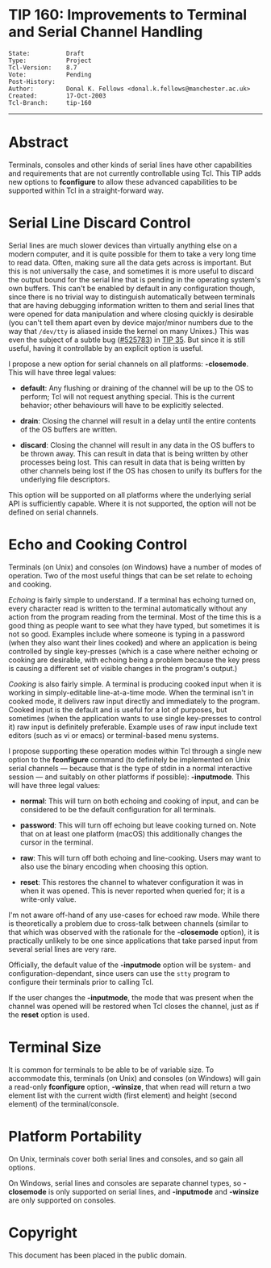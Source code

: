 # TIP 160: Improvements to Terminal and Serial Channel Handling
	State:          Draft
	Type:           Project
	Tcl-Version:    8.7
	Vote:           Pending
	Post-History:	
	Author:         Donal K. Fellows <donal.k.fellows@manchester.ac.uk>
	Created:        17-Oct-2003
	Tcl-Branch:     tip-160
-----

# Abstract

Terminals, consoles and other kinds of serial lines have other capabilities and
requirements that are not currently controllable using Tcl.  This TIP
adds new options to **fconfigure** to allow these advanced
capabilities to be supported within Tcl in a straight-forward way.

# Serial Line Discard Control

Serial lines are much slower devices than virtually anything else on a
modern computer, and it is quite possible for them to take a very long
time to read data.  Often, making sure all the data gets across is
important.  But this is not universally the case, and sometimes it is
more useful to discard the output bound for the serial line that is
pending in the operating system's own buffers.  This can't be enabled
by default in any configuration though, since there is no trivial way
to distinguish automatically between terminals that are having
debugging information written to them and serial lines that were
opened for data manipulation and where closing quickly is desirable
\(you can't tell them apart even by device major/minor numbers due to
the way that `/dev/tty` is aliased inside the kernel on many Unixes.\)
This was even the subject of a subtle bug \([\#525783](https://core.tcl-lang.org/tcl/tktview/525783ffffffffffffff)\) in [TIP 35](35.md).  But
since it is still useful, having it controllable by an explicit option
is useful.

I propose a new option for serial channels on all platforms:
**-closemode**.  This will have three legal values:

 * **default**: Any flushing or draining of the channel will be up to the OS
   to perform; Tcl will not request anything special. This is the current
   behavior; other behaviours will have to be explicitly selected.

 * **drain**: Closing the channel will result in a delay until the entire
   contents of the OS buffers are written.

 * **discard**: Closing the channel will result in any data in the OS buffers
   to be thrown away.  This can result in data that is being written by other
   processes being lost. This can result in data that is being written by
   other channels being lost if the OS has chosen to unify its buffers for the
   underlying file descriptors.

This option will be supported on all platforms where the underlying
serial API is sufficiently capable.  Where it is not supported, the
option will not be defined on serial channels.

# Echo and Cooking Control

Terminals (on Unix) and consoles (on Windows) have a number of modes of
operation.  Two of the most useful things that can be set relate to echoing
and cooking.

_Echoing_ is fairly simple to understand.  If a terminal has echoing
turned on, every character read is written to the terminal
automatically without any action from the program reading from the
terminal.  Most of the time this is a good thing as people want to
see what they have typed, but sometimes it is not so good.  Examples
include where someone is typing in a password \(when they also want
their lines cooked\) and where an application is being controlled by
single key-presses \(which is a case where neither echoing or cooking
are desirable, with echoing being a problem because the key press is
causing a different set of visible changes in the program's output.\)

_Cooking_ is also fairly simple.  A terminal is producing cooked input
when it is working in simply-editable line-at-a-time mode.  When the
terminal isn't in cooked mode, it delivers raw input directly and
immediately to the program.  Cooked input is the default and is useful
for a lot of purposes, but sometimes \(when the application wants to
use single key-presses to control it\) raw input is definitely
preferable.  Example uses of raw input include text editors \(such as
vi or emacs\) or terminal-based menu systems.

I propose supporting these operation modes within Tcl through a single
new option to the **fconfigure** command \(to definitely be implemented
on Unix serial channels — because that is the type of stdin in a
normal interactive session — and suitably on other platforms if
possible\): **-inputmode**.  This will have three legal values:

 * **normal**: This will turn on both echoing and cooking of input, and can be
   considered to be the default configuration for all terminals.

 * **password**: This will turn off echoing but leave cooking turned on.  Note
   that on at least one platform (macOS) this additionally changes the cursor
   in the terminal.

 * **raw**: This will turn off both echoing and line-cooking. Users may want
   to also use the binary encoding when choosing this option.

 * **reset**: This restores the channel to whatever configuration it was in
   when it was opened. This is never reported when queried for; it is a
   write-only value.

I'm not aware off-hand of any use-cases for echoed raw mode.  While
there is theoretically a problem due to cross-talk between channels
\(similar to that which was observed with the rationale for the
**-closemode** option\), it is practically unlikely to be one since
applications that take parsed input from several serial lines are very
rare.

Officially, the default value of the **-inputmode** option will be
system- and configuration-dependant, since users can use the `stty`
program to configure their terminals prior to calling Tcl.

If the user changes the **-inputmode**, the mode that was present when the
channel was opened will be restored when Tcl closes the channel, just as if
the **reset** option is used.

# Terminal Size

It is common for terminals to be able to be of variable size. To accommodate
this, terminals (on Unix) and consoles (on Windows) will gain a read-only
**fconfigure** option, **-winsize**, that when read will return a two element
list with the current width (first element) and height (second element) of the
terminal/console.

# Platform Portability

On Unix, terminals cover both serial lines and consoles, and so gain all
options.

On Windows, serial lines and consoles are separate channel types, so
**-closemode** is only supported on serial lines, and **-inputmode** and
**-winsize** are only supported on consoles.

# Copyright

This document has been placed in the public domain.
